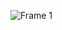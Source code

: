 ![Frame 1](https://user-images.githubusercontent.com/1065098/185014542-bb8cbeee-89f1-40e6-baa3-32585f51c397.png)
